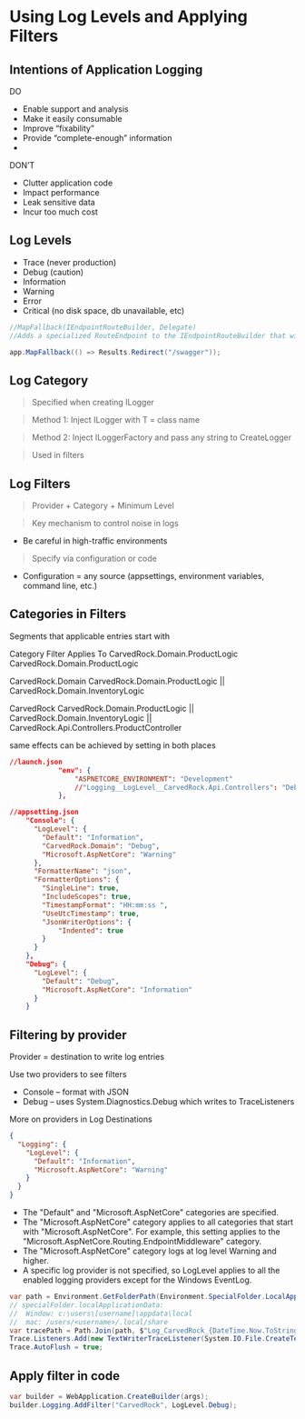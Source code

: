 # Using Log Levels and Applying Filters

## Intentions of Application Logging

DO
- Enable support and analysis
- Make it easily consumable
- Improve “fixability”
- Provide “complete-enough” information
- 
DON’T
- Clutter application code
- Impact performance
- Leak sensitive data
- Incur too much cost

## Log Levels

- Trace (never production)
- Debug (caution)
- Information
- Warning
- Error
- Critical (no disk space, db unavailable, etc)

```c#
//MapFallback(IEndpointRouteBuilder, Delegate)
//Adds a specialized RouteEndpoint to the IEndpointRouteBuilder that will match requests for non-file-names with the lowest possible priority.

app.MapFallback(() => Results.Redirect("/swagger"));
```
## Log Category

> Specified when creating ILogger

> Method 1: Inject ILogger<T> with T = class name

> Method 2: Inject ILoggerFactory and pass any string to CreateLogger

> Used in filters

## Log Filters

> Provider + Category + Minimum Level

> Key mechanism to control noise in logs
- Be careful in high-traffic environments

> Specify via configuration or code
- Configuration = any source (appsettings, environment variables, command line, etc.)

## Categories in Filters

Segments that applicable entries start with

Category Filter                     Applies To
CarvedRock.Domain.ProductLogic      CarvedRock.Domain.ProductLogic

CarvedRock.Domain                   CarvedRock.Domain.ProductLogic || CarvedRock.Domain.InventoryLogic

CarvedRock                          CarvedRock.Domain.ProductLogic || CarvedRock.Domain.InventoryLogic || CarvedRock.Api.Controllers.ProductController


same effects can be achieved by setting in both places
```json
//launch.json
            "env": {
                "ASPNETCORE_ENVIRONMENT": "Development"
                //"Logging__LogLevel__CarvedRock.Api.Controllers": "Debug"                
            },

//appsetting.json
    "Console": {
      "LogLevel": {
        "Default": "Information",
        "CarvedRock.Domain": "Debug",
        "Microsoft.AspNetCore": "Warning"
      },
      "FormatterName": "json",
      "FormatterOptions": {
        "SingleLine": true,
        "IncludeScopes": true,
        "TimestampFormat": "HH:mm:ss ",
        "UseUtcTimestamp": true,
        "JsonWriterOptions": {
            "Indented": true
        }
      }          
    },
    "Debug": {
      "LogLevel": {
        "Default": "Debug",
        "Microsoft.AspNetCore": "Information"
      }
    }
```

## Filtering by provider

Provider = destination to write log entries

Use two providers to see filters
- Console – format with JSON
- Debug – uses System.Diagnostics.Debug which writes to TraceListeners

More on providers in Log Destinations

```json
{
  "Logging": {
    "LogLevel": {
      "Default": "Information",
      "Microsoft.AspNetCore": "Warning"
    }
  }
}
```

- The "Default" and "Microsoft.AspNetCore" categories are specified.
- The "Microsoft.AspNetCore" category applies to all categories that start with "Microsoft.AspNetCore". For example, this setting applies to the  "Microsoft.AspNetCore.Routing.EndpointMiddleware" category.
- The "Microsoft.AspNetCore" category logs at log level Warning and higher.
- A specific log provider is not specified, so LogLevel applies to all the enabled logging providers except for the Windows EventLog.

```c#
var path = Environment.GetFolderPath(Environment.SpecialFolder.LocalApplicationData);
// specialFolder.localApplicationData: 
//  Window: c:\users\[username]\appdata\local
//  mac: /users/<username>/.local/share
var tracePath = Path.Join(path, $"Log_CarvedRock_{DateTime.Now.ToString("yyyyMMdd-HHmm")}.txt");        
Trace.Listeners.Add(new TextWriterTraceListener(System.IO.File.CreateText(tracePath)));
Trace.AutoFlush = true;	
```

## Apply filter in code

```c#
var builder = WebApplication.CreateBuilder(args);
builder.Logging.AddFilter("CarvedRock", LogLevel.Debug);
```